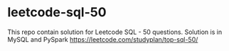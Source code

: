 # leetcode-sql-50
This repo contain solution for Leetcode SQL - 50 questions. Solution is in MySQL and PySpark
https://leetcode.com/studyplan/top-sql-50/
